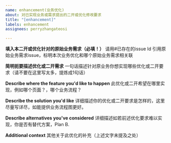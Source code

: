 ```yaml
---
name: enhancement(业务优化)
about: 对已实现业务或需求提出的二开或优化修改要求
title: "[enhancement]"
labels: enhancement
assignees: perryzhangateosi

---
```


**填入本二开或优化针对的原始业务需求（必填！）**
请用#已存在的issue Id 引用原始业务需求issue，标明本次业务优化和哪个原始业务需求相关联

**简明扼要描述优化或二开需求**
一句话描述针对原业务你想实现哪些优化或二开要求（请不要在这里写太多，提炼成1句话）

**Describe  where the feature you'd like to happen**
此优化或二开希望在哪里实现，例如哪个页面？，哪个业务流程？

**Describe the solution you'd like**
详细描述你的优化或二开要求是怎样的，这里尽量写详尽，如能提供业务流程图更好。

**Describe alternatives you've considered**
详细描述如若前述优化要求难以实现，你是否有替代方案，Plan B.

**Additional context**
其他关于此优化的补充（上述文字未提及之处）
